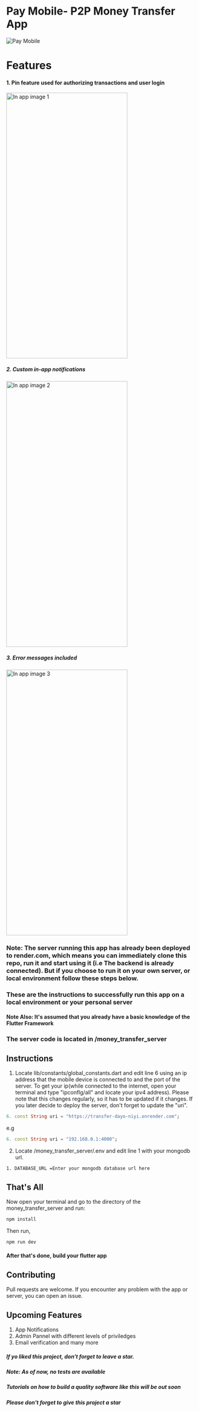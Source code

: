 # Pay Mobile- P2P Money Transfer App
<img src="/assets/images/Pay Mobile advert.png" alt="Pay Mobile" title="Pay Mobile">

# Features
#### 1. Pin feature used for authorizing transactions and user login
<img src="/assets/images/confirm_pin_showcase.png" alt="In app image 1" title="In app image 1" width="320" height="700">

##### 2. Custom in-app notifications
<img src="/assets/images/transfer_nitification_image.png" alt="In app image 2" title="In app image 2" width="320" height="700">

##### 3. Error messages included
<img src="/assets/images/error_message_showcase.png" alt="In app image 3" title="In app image 3" width="320" height="700">

### Note: The server running this app has already been deployed to render.com, which means you can immediately clone this repo, run it and start using it (i.e The backend is already connected). But if you choose to run it on your own server, or local environment follow these steps below.

### These are the instructions to successfully run this app on a local environment or your personal server
#### Note Also: It's assumed that you already have a basic knowledge of the Flutter Framework

### The server code is located in /money_transfer_server

## Instructions
1. Locate lib/constants/global_constants.dart and edit line 6 using an ip address that the mobile device is connected to and the port of the server. To get your ip(while connected to the internet, open your terminal and type "ipconflg/all" and locate your ipv4 address). Please note that this changes regularly, so it has to be updated if it changes. If you later decide to deploy the server, don't forget to update the "uri".
```dart
6. const String uri = "https://transfer-dayo-niyi.onrender.com";
````
e.g
```dart
6. const String uri = "192.168.0.1:4000";
````


2. Locate /money_transfer_server/.env and edit line 1 with your mongodb url.
```
1. DATABASE_URL =Enter your mongodb database url here 
````

## That's All

Now open your terminal and go to the directory of the money_transfer_server and run:

```bash
npm install
```
Then run,

```bash
npm run dev
```
#### After that's done, build your flutter app


## Contributing

Pull requests are welcome. If you encounter any problem with the app or server, you can open an issue.

## Upcoming Features
1. App Notifications
2. Admin Pannel with different levels of priviledges
3. Email verification and many more

##### If yo liked this project, don't forget to leave a star.
##### Note: As of now, no tests are available
##### Tutorials on how to build a quality software like this will be out soon
##### Please don't forget to give this project a star

